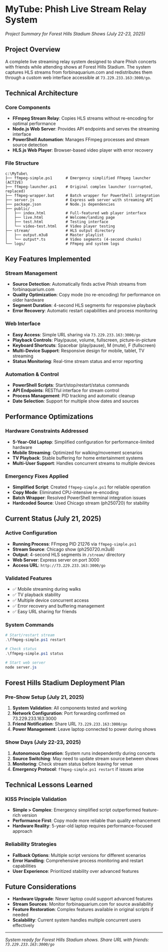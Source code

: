 # MyTube: Phish Live Stream Relay System
*Project Summary for Forest Hills Stadium Shows (July 22-23, 2025)*

## Project Overview
A complete live streaming relay system designed to share Phish concerts with friends while attending shows at Forest Hills Stadium. The system captures HLS streams from forbinaquarium.com and redistributes them through a custom web interface accessible at `73.229.233.163:3000/go`.

## Technical Architecture

### Core Components
- **FFmpeg Stream Relay**: Copies HLS streams without re-encoding for optimal performance
- **Node.js Web Server**: Provides API endpoints and serves the streaming interface
- **PowerShell Automation**: Manages FFmpeg processes and stream source detection
- **HLS.js Web Player**: Browser-based video player with error recovery

### File Structure
```
c:\MyTube\
├── ffmpeg-simple.ps1      # Emergency simplified FFmpeg launcher (ACTIVE)
├── ffmpeg-launcher.ps1    # Original complex launcher (corrupted, replaced)
├── ffmpeg-wrapper.bat     # Batch wrapper for PowerShell integration
├── server.js              # Express web server with streaming API
├── package.json           # Node.js dependencies
├── public/
│   ├── index.html         # Full-featured web player interface
│   ├── live.html          # Welcome/landing page
│   ├── test.html          # Testing interface
│   └── video-test.html    # Video player testing
├── stream/                # HLS output directory
│   ├── output.m3u8        # Master playlist
│   └── output*.ts         # Video segments (4-second chunks)
└── logs/                  # FFmpeg and system logs
```

## Key Features Implemented

### Stream Management
- **Source Detection**: Automatically finds active Phish streams from forbinaquarium.com
- **Quality Optimization**: Copy mode (no re-encoding) for performance on older hardware
- **Segment Duration**: 4-second HLS segments for responsive playback
- **Error Recovery**: Automatic restart capabilities and process monitoring

### Web Interface
- **Easy Access**: Simple URL sharing via `73.229.233.163:3000/go`
- **Playback Controls**: Play/pause, volume, fullscreen, picture-in-picture
- **Keyboard Shortcuts**: Spacebar (play/pause), M (mute), F (fullscreen)
- **Multi-Device Support**: Responsive design for mobile, tablet, TV streaming
- **Status Monitoring**: Real-time stream status and error reporting

### Automation & Control
- **PowerShell Scripts**: Start/stop/restart/status commands
- **API Endpoints**: RESTful interface for stream control
- **Process Management**: PID tracking and automatic cleanup
- **Date Selection**: Support for multiple show dates and sources

## Performance Optimizations

### Hardware Constraints Addressed
- **5-Year-Old Laptop**: Simplified configuration for performance-limited hardware
- **Mobile Streaming**: Optimized for walking/movement scenarios
- **TV Playback**: Stable buffering for home entertainment systems
- **Multi-User Support**: Handles concurrent streams to multiple devices

### Emergency Fixes Applied
- **Simplified Script**: Created `ffmpeg-simple.ps1` for reliable operation
- **Copy Mode**: Eliminated CPU-intensive re-encoding
- **Batch Wrapper**: Resolved PowerShell terminal integration issues
- **Hardcoded Source**: Used Chicago stream (ph250720) for stability

## Current Status (July 21, 2025)

### Active Configuration
- **Running Process**: FFmpeg PID 21276 via `ffmpeg-simple.ps1`
- **Stream Source**: Chicago show (ph250720.m3u8)
- **Output**: 4-second HLS segments in `/stream/` directory
- **Web Server**: Express server on port 3000
- **Access URL**: `http://73.229.233.163:3000/go`

### Validated Features
- ✅ Mobile streaming during walks
- ✅ TV playback stability
- ✅ Multiple device concurrent access
- ✅ Error recovery and buffering management
- ✅ Easy URL sharing for friends

### System Commands
```powershell
# Start/restart stream
.\ffmpeg-simple.ps1 restart

# Check status
.\ffmpeg-simple.ps1 status

# Start web server
node server.js
```

## Forest Hills Stadium Deployment Plan

### Pre-Show Setup (July 21, 2025)
1. **System Validation**: All components tested and working
2. **Network Configuration**: Port forwarding confirmed on 73.229.233.163:3000
3. **Friend Notification**: Share URL `73.229.233.163:3000/go`
4. **Power Management**: Leave laptop connected to power during shows

### Show Days (July 22-23, 2025)
1. **Autonomous Operation**: System runs independently during concerts
2. **Source Switching**: May need to update stream source between shows
3. **Monitoring**: Check stream status before leaving for venue
4. **Emergency Protocol**: `ffmpeg-simple.ps1 restart` if issues arise

## Technical Lessons Learned

### KISS Principle Validation
- **Simple > Complex**: Emergency simplified script outperformed feature-rich version
- **Performance First**: Copy mode more reliable than quality enhancement
- **Hardware Reality**: 5-year-old laptop requires performance-focused approach

### Reliability Strategies
- **Fallback Options**: Multiple script versions for different scenarios
- **Error Handling**: Comprehensive process monitoring and restart capabilities
- **User Experience**: Prioritized stability over advanced features

## Future Considerations
- **Hardware Upgrade**: Newer laptop could support advanced features
- **Stream Sources**: Monitor forbinaquarium.com for source availability
- **Feature Restoration**: Complex features available in original scripts if needed
- **Scalability**: Current system handles multiple concurrent users effectively

---
*System ready for Forest Hills Stadium shows. Share URL with friends: `73.229.233.163:3000/go`*
